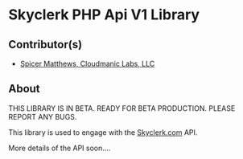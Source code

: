 # Skyclerk PHP Api V1 Library

## Contributor(s)

* [Spicer Matthews, Cloudmanic Labs, LLC](http://www.cloudmanic.com)


## About

THIS LIBRARY IS IN BETA. READY FOR BETA PRODUCTION. PLEASE REPORT ANY BUGS.

This library is used to engage with the [Skyclerk.com](http://skyclerk.com) API. 

More details of the API soon....